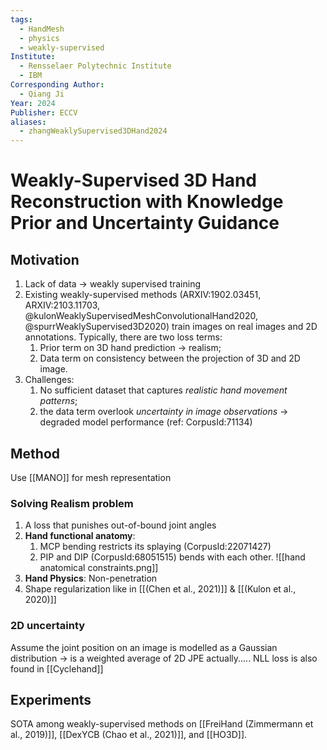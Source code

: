 ```yaml
---
tags:
  - HandMesh
  - physics
  - weakly-supervised
Institute:
  - Rensselaer Polytechnic Institute
  - IBM
Corresponding Author:
  - Qiang Ji
Year: 2024
Publisher: ECCV
aliases:
  - zhangWeaklySupervised3DHand2024
---
```

# Weakly-Supervised 3D Hand Reconstruction with Knowledge Prior and Uncertainty Guidance
## Motivation
1. Lack of data -> weakly supervised training
2. Existing weakly-supervised methods (ARXIV:1902.03451, ARXIV:2103.11703, @kulonWeaklySupervisedMeshConvolutionalHand2020, @spurrWeaklySupervised3D2020) train images on real images and 2D annotations. Typically, there are two loss terms:
	1. Prior term on 3D hand prediction -> realism;
	2. Data term on consistency between the projection of 3D and 2D image.
3. Challenges: 
	1. No sufficient dataset that captures *realistic hand movement patterns*;
	2. the data term overlook *uncertainty in image observations* -> degraded model performance (ref: CorpusId:71134)

## Method
Use [[MANO]] for mesh representation
### Solving Realism problem
1. A loss that punishes out-of-bound joint angles
2. **Hand functional anatomy**: 
	1. MCP bending restricts its splaying (CorpusId:22071427)
	2. PIP and DIP (CorpusId:68051515) bends with each other.
		![[hand anatomical constraints.png]]
3. **Hand Physics**: Non-penetration
4. Shape regularization like in [[(Chen et al., 2021)]] & [[(Kulon et al., 2020)]]
### 2D uncertainty
Assume the joint position on an image is modelled as a Gaussian distribution -> is a weighted average of 2D JPE actually.....
NLL loss is also found in [[Cyclehand]]
## Experiments
SOTA among weakly-supervised methods on [[FreiHand (Zimmermann et al., 2019)]], [[DexYCB (Chao et al., 2021)]], and [[HO3D]].
